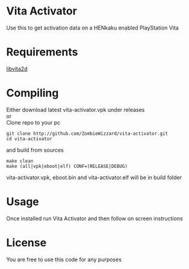 # Vita Activator
Use this to get activation data on a HENkaku enabled PlayStation Vita  

# Requirements
[libvita2d](https://github.com/xerpi/libvita2d "By xerpi")

# Compiling
Either download latest vita-activator.vpk under releases  
or  
Clone repo to your pc  
```
git clone http://github.com/ZombieWizzard/vita-activator.git
cd vita-activator
```
and build from sources  
```
make clean
make (all|vpk|eboot|elf) CONF=(RELEASE|DEBUG)
```
vita-activator.vpk, eboot.bin and vita-activator.elf will be in build folder  

# Usage
Once installed run Vita Activator and then follow on screen instructions  

# License
You are free to use this code for any purposes  